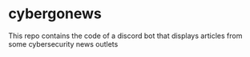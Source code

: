 # cybergonews

This repo contains the code of a discord bot that displays articles from some cybersecurity news outlets
